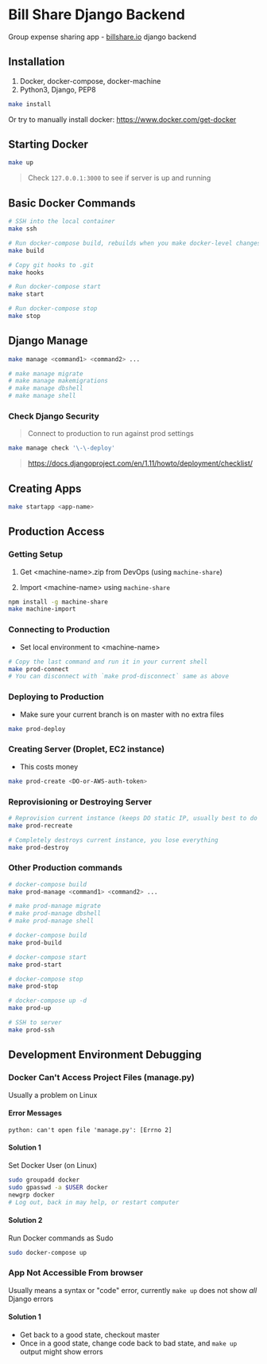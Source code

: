 # Bill Share Django Backend

Group expense sharing app - [billshare.io](https://billshare.io/) django backend

## Installation

1. Docker, docker-compose, docker-machine
2. Python3, Django, PEP8

```Bash
make install
```

Or try to manually install docker: https://www.docker.com/get-docker

## Starting Docker

```Bash
make up
```

> Check `127.0.0.1:3000` to see if server is up and running

## Basic Docker Commands

```Bash
# SSH into the local container
make ssh

# Run docker-compose build, rebuilds when you make docker-level changes
make build

# Copy git hooks to .git
make hooks

# Run docker-compose start
make start

# Run docker-compose stop
make stop
```

## Django Manage

```Bash
make manage <command1> <command2> ...

# make manage migrate
# make manage makemigrations
# make manage dbshell
# make manage shell
```

### Check Django Security

> Connect to production to run against prod settings

```Bash
make manage check '\-\-deploy'
```

> https://docs.djangoproject.com/en/1.11/howto/deployment/checklist/

## Creating Apps

```Bash
make startapp <app-name>
```

## Production Access

### Getting Setup

1. Get \<machine-name\>.zip from DevOps (using `machine-share`)

2. Import \<machine-name\> using `machine-share`

```Bash
npm install -g machine-share
make machine-import
```

### Connecting to Production

* Set local environment to \<machine-name\>

```Bash
# Copy the last command and run it in your current shell
make prod-connect
# You can disconnect with `make prod-disconnect` same as above
```

### Deploying to Production

* Make sure your current branch is on master with no extra files

```Bash
make prod-deploy
```

### Creating Server (Droplet, EC2 instance)

* This costs money

```Bash
make prod-create <DO-or-AWS-auth-token>
```

### Reprovisioning or Destroying Server

```Bash
# Reprovision current instance (keeps DO static IP, usually best to do this)
make prod-recreate

# Completely destroys current instance, you lose everything
make prod-destroy
```

### Other Production commands

```Bash
# docker-compose build
make prod-manage <command1> <command2> ...

# make prod-manage migrate
# make prod-manage dbshell
# make prod-manage shell

# docker-compose build
make prod-build

# docker-compose start
make prod-start

# docker-compose stop
make prod-stop

# docker-compose up -d
make prod-up

# SSH to server
make prod-ssh
```

## Development Environment Debugging

### Docker Can't Access Project Files (manage.py)

Usually a problem on Linux

#### Error Messages

`python: can't open file 'manage.py': [Errno 2]`

#### Solution 1

Set Docker User (on Linux)

```Bash
sudo groupadd docker
sudo gpasswd -a $USER docker
newgrp docker
# Log out, back in may help, or restart computer
```

#### Solution 2

Run Docker commands as Sudo

```Bash
sudo docker-compose up
```

### App Not Accessible From browser

Usually means a syntax or "code" error, currently `make up` does not show _all_ Django errors

#### Solution 1

* Get back to a good state, checkout master
* Once in a good state, change code back to bad state, and `make up` output might show errors
